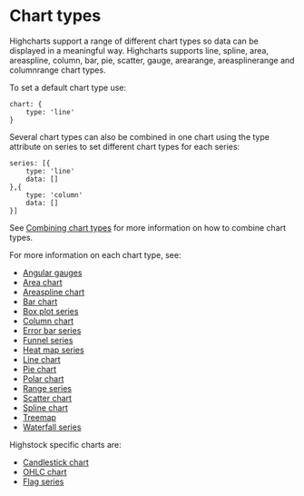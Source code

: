 Chart types
===========

Highcharts support a range of different chart types so data can be displayed in a meaningful way. Highcharts supports line, spline, area, areaspline, column, bar, pie, scatter, gauge, arearange, areasplinerange and columnrange chart types.

To set a default chart type use:

    
    chart: {
        type: 'line'
    }

Several chart types can also be combined in one chart using the type attribute on series to set different chart types for each series:

    
    series: [{
        type: 'line'
        data: []
    },{
        type: 'column'
        data: []
    }]
    

See [Combining chart types](https://highcharts.com/docs/chart-and-series-types/combining-chart-types) for more information on how to combine chart types.

For more information on each chart type, see:

*   [Angular gauges](https://highcharts.com/docs/chart-and-series-types/angular-gauges)
*   [Area chart](https://highcharts.com/docs/chart-and-series-types/area-chart)
*   [Areaspline chart](https://highcharts.com/docs/chart-and-series-types/areaspline-chart)
*   [Bar chart](https://highcharts.com/docs/chart-and-series-types/bar-chart)
*   [Box plot series](https://highcharts.com/docs/chart-and-series-types/box-plot-series)
*   [Column chart](https://highcharts.com/docs/chart-and-series-types/column-chart)
*   [Error bar series](https://highcharts.com/docs/chart-and-series-types/error-bar-series)
*   [Funnel series](https://highcharts.com/docs/chart-and-series-types/funnel-series)
*   [Heat map series](https://highcharts.com/docs/chart-and-series-types/heatmap)
*   [Line chart](https://highcharts.com/docs/chart-and-series-types/line-chart)
*   [Pie chart](https://highcharts.com/docs/chart-and-series-types/pie-chart)
*   [Polar chart](https://highcharts.com/docs/chart-and-series-types/polar-chart)
*   [Range series](https://highcharts.com/docs/chart-and-series-types/range-series)
*   [Scatter chart](https://highcharts.com/docs/chart-and-series-types/scatter-chart)
*   [Spline chart](https://highcharts.com/docs/chart-and-series-types/spline-chart)
*   [Treemap](https://highcharts.com/docs/chart-and-series-types/treemap)
*   [Waterfall series](https://highcharts.com/docs/chart-and-series-types/waterfall-series)

Highstock specific charts are:

*   [Candlestick chart](https://highcharts.com/docs/chart-and-series-types/candlestick-chart)
*   [OHLC chart](https://highcharts.com/docs/chart-and-series-types/ohlc-chart)
*   [Flag series](https://highcharts.com/docs/chart-and-series-types/flag-series)
